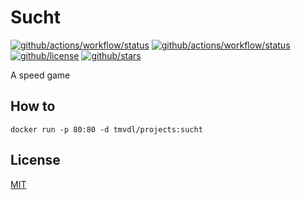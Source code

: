 # Sucht

[![github/actions/workflow/status](https://img.shields.io/github/actions/workflow/status/brtmvdl/sucht/docker-push.yml?label=docker)](https://img.shields.io/github/actions/workflow/status/brtmvdl/sucht/docker-push.yml) [![github/actions/workflow/status](https://img.shields.io/github/actions/workflow/status/brtmvdl/sucht/github-release.yml?label=artifacts)](https://img.shields.io/github/actions/workflow/status/brtmvdl/sucht/github-release.yml) [![github/license](https://img.shields.io/github/license/brtmvdl/sucht)](https://img.shields.io/github/license/brtmvdl/sucht) [![github/stars](https://img.shields.io/github/stars/brtmvdl/sucht?style=social)](https://img.shields.io/github/stars/brtmvdl/antify?style=social)

A speed game

## How to

```
docker run -p 80:80 -d tmvdl/projects:sucht
```

## License

[MIT](./LICENSE)
